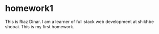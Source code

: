 # homework1
This is Riaz Dinar. I am a learner of full stack web development at shikhbe shobai. This is my first homework.
